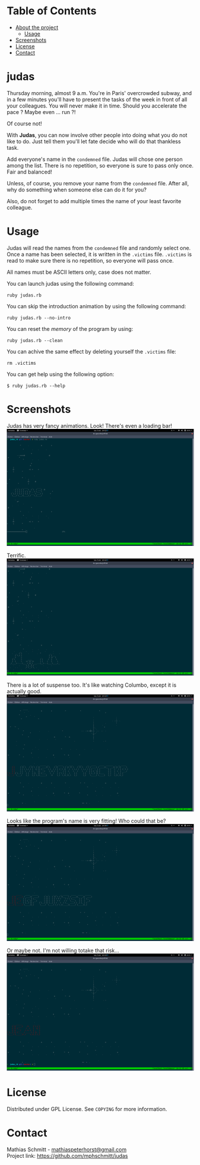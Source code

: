 # Table of Contents

- [About the project](#judas)
	- [Usage](#usage)
- [Screenshots](#screenshots)
- [License](#license)
- [Contact](#contact)

# judas

Thursday morning, almost 9 a.m.
You're in Paris' overcrowded subway, and in a few minutes you'll have to present the tasks of the week in front of all your colleagues. You will never make it in time.
Should you accelerate the pace ? Maybe even ... run ?!
    
Of course not!


With **Judas**, you can now involve other people  into doing what you do not like to do. Just tell them you'll let fate decide who will do that thankless task.

Add everyone's name in the `condemned` file. Judas will chose one person among the list.
There is no repetition, so everyone is sure to pass only once. Fair and balanced!

Unless, of course, you remove your name from the `condemned` file.
After all, why do something when someone else can do it for you?

Also, do not forget to add multiple times the name of your least favorite colleague.

# Usage

Judas will read the names from the `condemned` file and randomly select one.
Once a name has been selected, it is written in the `.victims` file.
`.victims` is read to make sure there is no repetition, so everyone will pass once.

All names must be ASCII letters only, case does not matter.

You can launch judas using the following command:
```
ruby judas.rb
```

You can skip the introduction animation by using the following command:
```
ruby judas.rb --no-intro
```

You can reset the *memory* of the program by using:
```
ruby judas.rb --clean
```

You can achive the same effect by deleting yourself the `.victims` file:
```
rm .victims
```

You can get help using the following option:
```
$ ruby judas.rb --help
```

# Screenshots

Judas has very fancy animations.
Look! There's even a loading bar!
![That's beautiful](assets/intro.png)

Terrific.
![That's very beautiful](assets/appollo_but_better.png)

There is a lot of suspense too. It's like watching Columbo, except it is actually good.
![That's very very beautilful](assets/who_is_it.png)

Looks like the program's name is very fitting! Who could that be?
![Who can it be](assets/fitting_name.png)

Or maybe not. I'm not willing totake that risk...
![That's incredibly beautilful](assets/jean.png)

# License

Distributed under GPL License. See `COPYING` for more information.

# Contact

Mathias Schmitt - mathiaspeterhorst@gmail.com     
Project link: https://github.com/mphschmitt/judas
